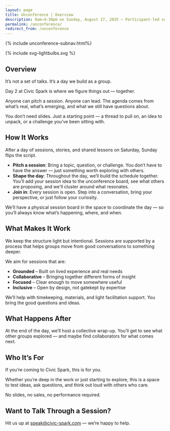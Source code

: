 ```yaml
---
layout: page
title: Unconference | Overview
description: 9am–4:30pm on Sunday, August 17, 2025 – Participant-led sessions, collaboration, and co-creation grounded in community insight.
permalink: /unconference/
redirect_from: /unconference
---
```


{% include unconference-subnav.html%}

<article class="grid grid-blade reversed">
<div class="image-area colorized-orange">
  {% include svg-lightbulbs.svg %}
</div>
<div class="text-area">
  <h2 class="colorized-orange">Overview</h2>
  <p><span class="lead colorized-orange">It’s not a set of talks. It’s a day we build as a group.</span></p>
  <p>Day 2 at Civic Spark is where we figure things out — together.</p>
  <p>Anyone can pitch a session. Anyone can lead. The agenda comes from what’s real, what’s emerging, and what we still have questions about.</p>
  <p>You don’t need slides. Just a starting point — a thread to pull on, an idea to unpack, or a challenge you’ve been sitting with.</p>
  </div>
</article>

<div>
  <h2 class="colorized-orange">How It Works</h2>
  <p>After a day of sessions, stories, and shared lessons on Saturday, Sunday flips the script.</p>
  <ul>
<li><strong class="colorized-orange">Pitch a session</strong>: Bring a topic, question, or challenge. You don’t have to have the answer — just something worth exploring with others.</li>
<li><strong class="colorized-orange">Shape the day</strong>: Throughout the day, we’ll build the schedule together. You’ll add your session idea to the unconference board, see what others are proposing, and we'll cluster around what resonates.</li>
<li><strong class="colorized-orange">Join in</strong>: Every session is open. Step into a conversation, bring your perspective, or just follow your curiosity.</li>
</ul>

<p>We’ll have a physical session board in the space to coordinate the day — so you’ll always know what’s happening, where, and when.</p>
</div>

<h2 class="colorized-orange">What Makes It Work</h2>

We keep the structure light but intentional. Sessions are supported by a process that helps groups move from good conversations to something deeper.

We aim for sessions that are:

- **Grounded** – Built on lived experience and real needs
- **Collaborative** – Bringing together different forms of insight
- **Focused** – Clear enough to move somewhere useful
- **Inclusive** – Open by design, not gatekept by expertise

We’ll help with timekeeping, materials, and light facilitation support. You bring the good questions and ideas.

<h2 class="colorized-orange">What Happens After</h2>

At the end of the day, we’ll host a collective wrap-up. You’ll get to see what other groups explored — and maybe find collaborators for what comes next.

<h2 class="colorized-orange">Who It’s For</h2>

If you’re coming to Civic Spark, this is for you.

Whether you’re deep in the work or just starting to explore, this is a space to test ideas, ask questions, and think out loud with others who care.

No slides, no sales, no performance required.

<h2 class="colorized-orange">Want to Talk Through a Session?</h2>

Hit us up at speak@civic-spark.com — we’re happy to help.
